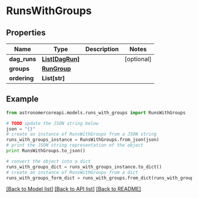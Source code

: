 # RunsWithGroups


## Properties
Name | Type | Description | Notes
------------ | ------------- | ------------- | -------------
**dag_runs** | [**List[DagRun]**](DagRun.md) |  | [optional] 
**groups** | [**RunGroup**](RunGroup.md) |  | 
**ordering** | **List[str]** |  | 

## Example

```python
from astronomercoreapi.models.runs_with_groups import RunsWithGroups

# TODO update the JSON string below
json = "{}"
# create an instance of RunsWithGroups from a JSON string
runs_with_groups_instance = RunsWithGroups.from_json(json)
# print the JSON string representation of the object
print RunsWithGroups.to_json()

# convert the object into a dict
runs_with_groups_dict = runs_with_groups_instance.to_dict()
# create an instance of RunsWithGroups from a dict
runs_with_groups_form_dict = runs_with_groups.from_dict(runs_with_groups_dict)
```
[[Back to Model list]](../README.md#documentation-for-models) [[Back to API list]](../README.md#documentation-for-api-endpoints) [[Back to README]](../README.md)


